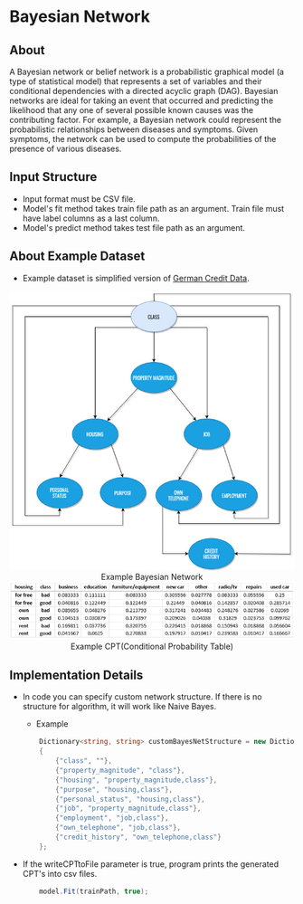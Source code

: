 # Bayesian Network
## About
A Bayesian network or belief network is a probabilistic graphical model (a type of statistical model) that represents a set of variables and their conditional dependencies with a directed acyclic graph (DAG). 
Bayesian networks are ideal for taking an event that occurred and predicting the likelihood that any one of several possible known causes was the contributing factor.
For example, a Bayesian network could represent the probabilistic relationships between diseases and symptoms. Given symptoms, the network can be used to compute the probabilities of the presence of various diseases. 

## Input Structure
- Input format must be CSV file.
- Model's fit method takes train file path as an argument. Train file must have label columns as a last column.
- Model's predict method takes test file path as an argument.

## About Example Dataset
- Example dataset is simplified version of <a href="https://archive.ics.uci.edu/ml/datasets/statlog+(german+credit+data)"> German Credit Data<a>.

<p align="center">
  <img src="/Images/bayesnetstructure.jpg"/>
  Example Bayesian Network
  <br>
  <img src="/Images/CPT.png"/>
  Example CPT(Conditional Probability Table)
</p>


## Implementation Details
- In code you can specify custom network structure. If there is no structure for algorithm, it will work like Naive Bayes. 
    - Example
    ```csharp
        Dictionary<string, string> customBayesNetStructure = new Dictionary<string, string>
        {
            {"class", ""},
            {"property_magnitude", "class"},
            {"housing", "property_magnitude,class"},
            {"purpose", "housing,class"},
            {"personal_status", "housing,class"},
            {"job", "property_magnitude,class"},
            {"employment", "job,class"},
            {"own_telephone", "job,class"},
            {"credit_history", "own_telephone,class"}
        };
    ```
- If the writeCPTtoFile parameter is true, program prints the generated CPT's into csv files.
    ```csharp
        model.Fit(trainPath, true);
    ```

